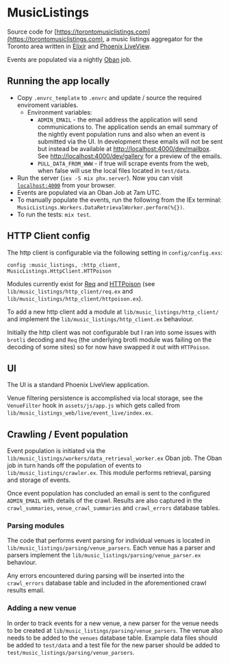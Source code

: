 # MusicListings

Source code for [https://torontomusiclistings.com](https://torontomusiclistings.com), a music listings aggregator for the Toronto area
written in [Elixir](https://elixir-lang.org/) and [Phoenix LiveView](https://hexdocs.pm/phoenix_live_view/welcome.html).

Events are populated via a nightly [Oban](https://github.com/oban-bg/oban) job.

## Running the app locally
- Copy `.envrc_template` to `.envrc` and update / source the required enviroment
variables.
  - Environment variables:
    - `ADMIN_EMAIL` - the email address the application will send communications to.  The application sends an email summary of the nightly event population runs and also when an event is submitted via the UI.  In development these emails will not be sent but instead be available at [http://localhost:4000/dev/mailbox](http://localhost:4000/dev/mailbox).  See [http://localhost:4000/dev/gallery](http://localhost:4000/dev/gallery) for a preview of the emails.
    - `PULL_DATA_FROM_WWW` - if true will scrape events from the web, when false will use the local files located in `test/data`.
- Run the server (`iex -S mix phx.server`).  Now you can visit [`localhost:4000`](http://localhost:4000) from your browser.
- Events are populated via an Oban Job at 7am UTC.
- To manually populate the events, run the following from the IEx terminal: `MusicListings.Workers.DataRetrievalWorker.perform(%{})`.
- To run the tests: `mix test`.

## HTTP Client config
The http client is configurable via the following setting in `config/config.exs`:
```
config :music_listings, :http_client, MusicListings.HttpClient.HTTPoison
```
Modules currently exist for [Req](https://github.com/wojtekmach/req) and [HTTPoison](https://github.com/edgurgel/httpoison) (see `lib/music_listings/http_client/req.ex` and `lib/music_listings/http_client/httpoison.ex`).

To add a new http client add a module at `lib/music_listings/http_client/` and implement the `lib/music_listings/http_client.ex` behaviour.

Initially the http client was not configurable but I ran into some issues with  `brotli` decoding and `Req` (the underlying brotli module was failing on the decoding of some sites) so for now have swapped it out with `HTTPoison`.

## UI
The UI is a standard Phoenix LiveView application.

Venue filtering persistence is accomplished via local storage, see the `VenueFilter` hook in `assets/js/app.js` which gets called from `lib/music_listings_web/live/event_live/index.ex`.

## Crawling / Event population
Event population is initiated via the `lib/music_listings/workers/data_retrieval_worker.ex` Oban job.  The Oban job in turn hands off the population of events to `lib/music_listings/crawler.ex`.  This module performs retrieval, parsing and storage of events.

Once event population has concluded an email is sent to the configured `ADMIN_EMAIL` with details of the crawl.  Results are also captured in the `crawl_summaries`, `venue_crawl_summaries` and `crawl_errors` database tables.

### Parsing modules
The code that performs event parsing for individual venues is located in `lib/music_listings/parsing/venue_parsers`.  Each venue has a parser and parsers implement the `lib/music_listings/parsing/venue_parser.ex` behaviour.

Any errors encountered during parsing will be inserted into the `crawl_errors` database table and included in the aforementioned crawl results email.

### Adding a new venue
In order to track events for a new venue, a new parser for the venue needs to be created at `lib/music_listings/parsing/venue_parsers`.  The venue also needs to be added to the `venues` database table.  Example data files should be added to `test/data` and a test file for the new parser should be added to `test/music_listings/parsing/venue_parsers`.
